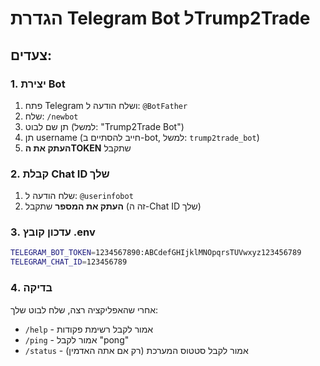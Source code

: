 # הגדרת Telegram Bot לTrump2Trade

## צעדים:

### 1. יצירת Bot
1. פתח Telegram ושלח הודעה ל: `@BotFather`
2. שלח: `/newbot`
3. תן שם לבוט (למשל: "Trump2Trade Bot")
4. תן username (חייב להסתיים ב-bot, למשל: `trump2trade_bot`)
5. **העתק את הTOKEN** שתקבל

### 2. קבלת Chat ID שלך
1. שלח הודעה ל: `@userinfobot`
2. **העתק את המספר** שתקבל (זה ה-Chat ID שלך)

### 3. עדכון קובץ .env
```bash
TELEGRAM_BOT_TOKEN=1234567890:ABCdefGHIjklMNOpqrsTUVwxyz123456789
TELEGRAM_CHAT_ID=123456789
```

### 4. בדיקה
אחרי שהאפליקציה רצה, שלח לבוט שלך:
- `/help` - אמור לקבל רשימת פקודות
- `/ping` - אמור לקבל "pong"
- `/status` - אמור לקבל סטטוס המערכת (רק אם אתה האדמין)
